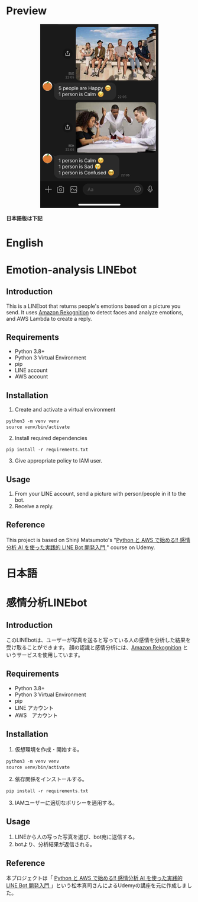 # Preview
<center><img src="preview.jpg" alt="Preview of LINE bot" width=320 /></center>

**日本語版は下記**

# English

# Emotion-analysis LINEbot
 
## Introduction
This is a LINEbot that returns people's emotions based on a picture you send.
It uses [Amazon Rekognition](https://aws.amazon.com/rekognition/) to detect faces and analyze emotions, and AWS Lambda to create a reply.

## Requirements
- Python 3.8+
- Python 3 Virtual Environment
- pip
- LINE account
- AWS account

## Installation
1. Create and activate a virtual environment
```shell
python3 -m venv venv 
source venv/bin/activate
```
2. Install required dependencies
```shell
pip install -r requirements.txt
```
3. Give appropriate policy to IAM user.

## Usage
1. From your LINE account, send a picture with person/people in it to the bot.
2. Receive a reply.

## Reference
This project is based on Shinji Matsumoto's "[Python と AWS で始める!! 感情分析 AI を使った実践的 LINE Bot 開発入門
](https://www.udemy.com/course/python-aws-ai-line-bot/)" course on Udemy.

# 日本語

# 感情分析LINEbot
 
## Introduction
このLINEbotは、ユーザーが写真を送ると写っている人の感情を分析した結果を受け取ることができます。
顔の認識と感情分析には、[Amazon Rekognition](https://aws.amazon.com/rekognition/) というサービスを使用しています。

## Requirements
- Python 3.8+
- Python 3 Virtual Environment
- pip
- LINE アカウント
- AWS　アカウント

## Installation
1. 仮想環境を作成・開始する。
```shell
python3 -m venv venv 
source venv/bin/activate
```
2. 依存関係をインストールする。
```shell
pip install -r requirements.txt
```
3. IAMユーザーに適切なポリシーを適用する。

## Usage
1. LINEから人の写った写真を選び、bot宛に送信する。
2. botより、分析結果が返信される。

## Reference
本プロジェクトは「 [Python と AWS で始める!! 感情分析 AI を使った実践的 LINE Bot 開発入門
](https://www.udemy.com/course/python-aws-ai-line-bot/) 」という松本真司さんによるUdemyの講座を元に作成しました。
